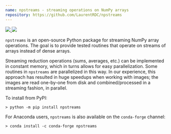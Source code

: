 ```yaml
---
name: npstreams - streaming operations on NumPy arrays
repository: https://github.com/LaurentRDC/npstreams
---
```


<a href="https://pypi.org/pypi/npstreams" target="_blank">
    <img src="https://img.shields.io/pypi/v/npstreams.svg">
</a> 
<a href="https://anaconda.org/conda-forge/npstreams" target="_blank">
    <img src="https://img.shields.io/conda/vn/conda-forge/npstreams.svg">
</a>

`npstreams` is an open-source Python package for streaming NumPy array operations. The goal is to provide tested routines that operate on streams of arrays instead of dense arrays.

Streaming reduction operations (sums, averages, etc.) can be implemented in constant memory, which in turns allows for easy parallelization. Some routines in `npstreams` are parallelized in this way. In our experience, this approach has resulted in huge speedups when working with images; the images are read one-by-one from disk and combined/processed in a streaming fashion, in parallel.

To install from PyPI:

    > python -m pip install npstreams

For Anaconda users, `npstreams` is also available on the `conda-forge` channel:

    > conda install -c conda-forge npstreams